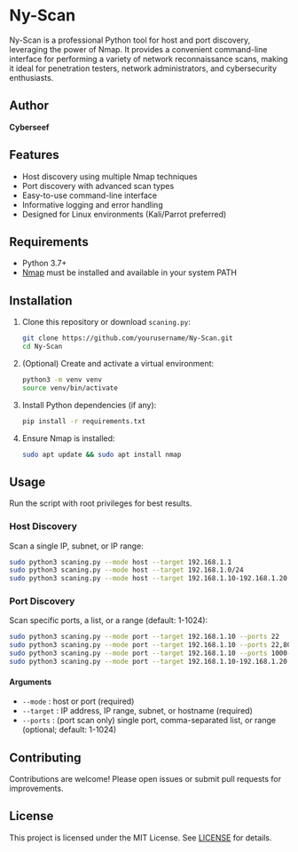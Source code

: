 # Ny-Scan

Ny-Scan is a professional Python tool for host and port discovery, leveraging the power of Nmap. It provides a convenient command-line interface for performing a variety of network reconnaissance scans, making it ideal for penetration testers, network administrators, and cybersecurity enthusiasts.

## Author
**Cyberseef**

## Features
- Host discovery using multiple Nmap techniques
- Port discovery with advanced scan types
- Easy-to-use command-line interface
- Informative logging and error handling
- Designed for Linux environments (Kali/Parrot preferred)

## Requirements
- Python 3.7+
- [Nmap](https://nmap.org/) must be installed and available in your system PATH

## Installation
1. Clone this repository or download `scaning.py`:
   ```bash
   git clone https://github.com/yourusername/Ny-Scan.git
   cd Ny-Scan
   ```
2. (Optional) Create and activate a virtual environment:
   ```bash
   python3 -m venv venv
   source venv/bin/activate
   ```
3. Install Python dependencies (if any):
   ```bash
   pip install -r requirements.txt
   ```
4. Ensure Nmap is installed:
   ```bash
   sudo apt update && sudo apt install nmap
   ```

## Usage
Run the script with root privileges for best results.

### Host Discovery
Scan a single IP, subnet, or IP range:
```bash
sudo python3 scaning.py --mode host --target 192.168.1.1
sudo python3 scaning.py --mode host --target 192.168.1.0/24
sudo python3 scaning.py --mode host --target 192.168.1.10-192.168.1.20
```

### Port Discovery
Scan specific ports, a list, or a range (default: 1-1024):
```bash
sudo python3 scaning.py --mode port --target 192.168.1.10 --ports 22
sudo python3 scaning.py --mode port --target 192.168.1.10 --ports 22,80,443
sudo python3 scaning.py --mode port --target 192.168.1.10 --ports 1000-2000
sudo python3 scaning.py --mode port --target 192.168.1.10-192.168.1.20 --ports 80,443
```

#### Arguments
- `--mode`   : host or port (required)
- `--target` : IP address, IP range, subnet, or hostname (required)
- `--ports`  : (port scan only) single port, comma-separated list, or range (optional; default: 1-1024)

## Contributing
Contributions are welcome! Please open issues or submit pull requests for improvements.

## License
This project is licensed under the MIT License. See [LICENSE](LICENSE) for details.
